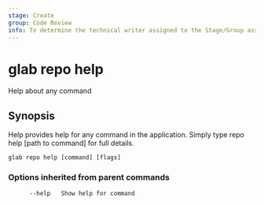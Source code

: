 ```yaml
---
stage: Create
group: Code Review
info: To determine the technical writer assigned to the Stage/Group associated with this page, see https://about.gitlab.com/handbook/product/ux/technical-writing/#assignments
---
```


<!--
This documentation is auto generated by a script.
Please do not edit this file directly, check cmd/gen-docs/docs.go.
-->

# glab repo help

Help about any command

## Synopsis

Help provides help for any command in the application.
Simply type repo help [path to command] for full details.

```plaintext
glab repo help [command] [flags]
```

### Options inherited from parent commands

```plaintext
      --help   Show help for command
```

